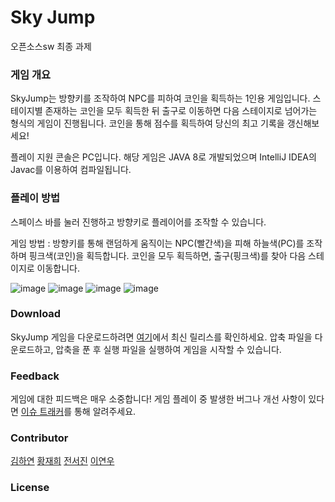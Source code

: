 # Sky Jump
오픈소스sw 최종 과제

### 게임 개요
SkyJump는 방향키를 조작하여 NPC를 피하여 코인을 획득하는 1인용 게임입니다.
스테이지별 존재하는 코인을 모두 획득한 뒤 출구로 이동하면 다음 스테이지로 넘어가는 형식의 게임이 진행됩니다. 
코인을 통해 점수를 획득하여 당신의 최고 기록을 갱신해보세요!

플레이 지원 콘솔은 PC입니다. 
해당 게임은 JAVA 8로 개발되었으며 IntelliJ IDEA의 Javac를 이용하여 컴파일됩니다.

### 플레이 방법 
스페이스 바를 눌러 진행하고 방향키로 플레이어를 조작할 수 있습니다.

게임 방법 : 방향키를 통해 랜덤하게 움직이는 NPC(빨간색)을 피해 하늘색(PC)를 조작하며 핑크색(코인)을 획득합니다. 코인을 모두 획득하면, 출구(핑크색)를 찾아 다음 스테이지로 이동합니다.

![image](https://github.com/ihtblwFIZ/SkyJump/assets/134569158/e3a90b1b-7f69-4a12-99af-329451f9d498)
![image](https://github.com/ihtblwFIZ/SkyJump/assets/134569158/de2a5317-2b03-4348-92af-512328291e1c)
![image](https://github.com/ihtblwFIZ/SkyJump/assets/134569158/5fab907b-e4f1-4101-bd87-fd5443b65e6d)
![image](https://github.com/ihtblwFIZ/SkyJump/assets/134569158/7a79c3d4-06a5-4c5d-9ea3-7ca731785b1b)

### Download
SkyJump 게임을 다운로드하려면 [여기](https://github.com/ihtblwFIZ/SkyJump/releases)에서 최신 릴리스를 확인하세요. 압축 파일을 다운로드하고, 압축을 푼 후 실행 파일을 실행하여 게임을 시작할 수 있습니다.

### Feedback
게임에 대한 피드백은 매우 소중합니다! 게임 플레이 중 발생한 버그나 개선 사항이 있다면 [이슈 트래커](https://github.com/ihtblwFIZ/SkyJump/issues)를 통해 알려주세요.

### Contributor
[김하연](https://github.com/ihtblwFIZ)
[황재희](https://github.com/hwangjaehee)
[전서진](https://github.com/iamseojin)
[이연우](https://github.com/Dldusdn1)

### License
